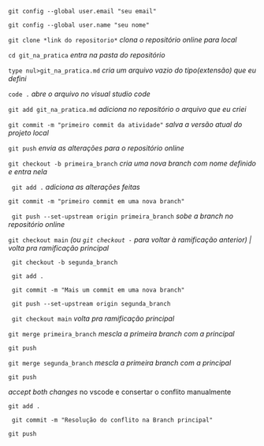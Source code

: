 ``` git config --global user.email "seu email" ```

```git config --global user.name "seu nome"```

```git clone *link do repositorio*```                                           *clona o repositório online para local*

```cd git_na_pratica``` 		                                                    *entra na pasta do repositório*

```type nul>git_na_pratica.md``` 	                                              *cria um arquivo vazio do tipo(extensão) que eu defini*

```code .``` 				                                                            *abre o arquivo no visual studio code*

```git add git_na_pratica.md``` 	                                              *adiciona no repositório o arquivo que eu criei*

```git commit -m "primeiro commit da atividade"```                             *salva a versão atual do projeto local*

``` git push ```			                                                            *envia as alterações para o repositório online*

```git checkout -b primeira_branch```	                                          *cria uma nova branch com nome definido e entra nela*

``` git add .``` 			                                                          *adiciona as alterações feitas*

```git commit -m "primeiro commit em uma nova branch"```

``` git push --set-upstream origin primeira_branch```                            *sobe a branch no repositório online*

```git checkout main``` *(ou ```git checkout -``` para voltar à ramificação anterior) | volta pra ramificação principal*

``` git checkout -b segunda_branch```

``` git add .```

``` git commit -m "Mais um commit em uma nova branch"```

``` git push --set-upstream origin segunda_branch```

``` git checkout main``` 		                                                    *volta pra ramificação principal*

```git merge primeira_branch``` 	                                              *mescla a primeira branch com a principal*

```git push```

```git merge segunda_branch```	                                                *mescla a primeira branch com a principal*

```git push```

*accept both changes* no vscode e consertar o conflito manualmente

```git add .```

``` git commit -m "Resolução do conflito na Branch principal"```

```git push```
